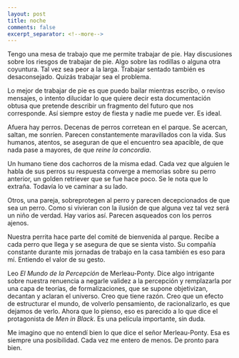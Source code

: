 ```yaml
---
layout: post
title: noche
comments: false
excerpt_separator: <!--more-->
---
```


Tengo una mesa de trabajo que me permite trabajar de pie. Hay discusiones sobre los riesgos de trabajar de pie. Algo sobre las rodillas o alguna otra coyuntura. Tal vez sea peor a la larga. Trabajar sentado también es desaconsejado. Quizás trabajar sea el problema. 

Lo mejor de trabajar de pie es que puedo bailar mientras escribo, o reviso mensajes, o intento dilucidar lo que quiere decir esta documentación obtusa que pretende describir un fragmento del futuro que nos corresponde. Así siempre estoy de fiesta y nadie me puede ver. Es ideal. 

Afuera hay perros. Decenas de perros corretean en el parque. Se acercan, saltan, me sonríen. Parecen constantemente maravillados con la vida. Sus humanos, atentos, se aseguran de que el encuentro sea apacible, de que nada pase a mayores, de que _reine la concordia_. 

Un humano tiene dos cachorros de la misma edad. Cada vez que alguien le habla de sus perros su respuesta converge a memorias sobre su perro anterior, un golden retriever que se fue hace poco. Se le nota que lo extraña. Todavía lo ve caminar a su lado.

Otros, una pareja, sobreprotegen al perro y parecen decepcionados de que sea un perro. Como si vivieran con la ilusión de que alguna vez tal vez será un niño de verdad. Hay varios así. Parecen asqueados con los perros ajenos.

Nuestra perrita hace parte del comité de bienvenida al parque. Recibe a cada perro que llega y se asegura de que se sienta visto. Su compañía constante durante mis jornadas de trabajo en la casa también es eso para mí. Entiendo el valor de su gesto. 

Leo _El Mundo de la Percepción_ de Merleau-Ponty. Dice algo intrigante sobre nuestra renuencia a negarle validez a la percepción y remplazarla por una capa de teorías, de formalizaciones, que se supone objetivizan, decantan y aclaran el universo. Creo que tiene razón. Creo que un efecto de estructurar el mundo, de volverlo pensamiento, de racionalizarlo, es que dejamos de verlo. Ahora que lo pienso, eso es parecido a lo que dice el protagonista de _Men in Black_. Es una película importante, sin duda.  

Me imagino que no entendí bien lo que dice el señor Merleau-Ponty. Esa es siempre una posibilidad. Cada vez me entero de menos. De pronto para bien. 
